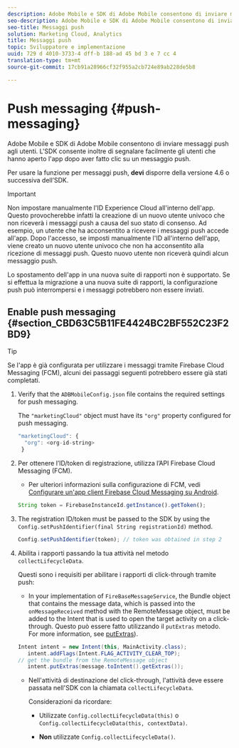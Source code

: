 ```yaml
---
description: Adobe Mobile e SDK di Adobe Mobile consentono di inviare messaggi push agli utenti. L'SDK consente inoltre di segnalare facilmente gli utenti che hanno aperto l'app dopo aver fatto clic su un messaggio push.
seo-description: Adobe Mobile e SDK di Adobe Mobile consentono di inviare messaggi push agli utenti. L'SDK consente inoltre di segnalare facilmente gli utenti che hanno aperto l'app dopo aver fatto clic su un messaggio push.
seo-title: Messaggi push
solution: Marketing Cloud, Analytics
title: Messaggi push
topic: Sviluppatore e implementazione
uuid: 729 d 4010-3733-4 dff-b 188-ad 45 bd 3 e 7 cc 4
translation-type: tm+mt
source-git-commit: 17cb91a28966cf32f955a2cb724e89ab228de5b8

---
```



# Push messaging {#push-messaging}

Adobe Mobile e SDK di Adobe Mobile consentono di inviare messaggi push agli utenti. L'SDK consente inoltre di segnalare facilmente gli utenti che hanno aperto l'app dopo aver fatto clic su un messaggio push.

Per usare la funzione per messaggi push, **devi** disporre della versione 4.6 o successiva dell’SDK.

>[!IMPORTANT]
>
>Non impostare manualmente l'ID Experience Cloud all'interno dell'app. Questo provocherebbe infatti la creazione di un nuovo utente univoco che non riceverà i messaggi push a causa del suo stato di consenso. Ad esempio, un utente che ha acconsentito a ricevere i messaggi push accede all'app. Dopo l'accesso, se imposti manualmente l'ID all'interno dell'app, viene creato un nuovo utente univoco che non ha acconsentito alla ricezione di messaggi push. Questo nuovo utente non riceverà quindi alcun messaggio push.
>
>Lo spostamento dell'app in una nuova suite di rapporti non è supportato. Se si effettua la migrazione a una nuova suite di rapporti, la configurazione push può interrompersi e i messaggi potrebbero non essere inviati.

## Enable push messaging {#section_CBD63C5B11FE4424BC2BF552C23F2BD9}

>[!TIP]
>
>Se l'app è già configurata per utilizzare i messaggi tramite Firebase Cloud Messaging (FCM), alcuni dei passaggi seguenti potrebbero essere già stati completati.

1. Verify that the `ADBMobileConfig.json` file contains the required settings for push messaging.

   The `"marketingCloud"` object must have its `"org"` property configured for push messaging.

   ```js
   "marketingCloud": { 
     "org": <org-id-string> 
    }
   ```

1. Per ottenere l’ID/token di registrazione, utilizza l’API Firebase Cloud Messaging (FCM).

   * Per ulteriori informazioni sulla configurazione di FCM, vedi [Configurare un'app client Firebase Cloud Messaging su Android](https://firebase.google.com/docs/cloud-messaging/android/client).
   ```js
   String token = FirebaseInstanceId.getInstance().getToken();
   ```

1. The registration ID/token must be passed to the SDK by using the `Config.setPushIdentifier(final String registrationId)` method.

   ```js
   Config.setPushIdentifier(token); // token was obtained in step 2
   ```

1. Abilita i rapporti passando la tua attività nel metodo `collectLifecycleData`.

   Questi sono i requisiti per abilitare i rapporti di click-through tramite push:

   * In your implementation of `FireBaseMessageService`, the Bundle object that contains the message data, which is passed into the `onMessageReceived` method with the RemoteMessage object, must be added to the Intent that is used to open the target activity on a click-through. Questo può essere fatto utilizzando il `putExtras` metodo. For more information, see [putExtras](https://developer.android.com/reference/android/content/Intent.html#putExtras(android.os.Bundle))).
   ```java
   Intent intent = new Intent(this, MainActivity.class);
      intent.addFlags(Intent.FLAG_ACTIVITY_CLEAR_TOP);
   // get the bundle from the RemoteMessage object
      intent.putExtras(message.toIntent().getExtras());
   ```

   * Nell'attività di destinazione del click-through, l'attività deve essere passata nell'SDK con la chiamata `collectLifecycleData`.

      Considerazioni da ricordare:

      * Utilizzate `Config.collectLifecycleData(this)` o `Config.collectLifecycleData(this, contextData)`.

      * **Non** utilizzate `Config.collectLifecycleData()`.



